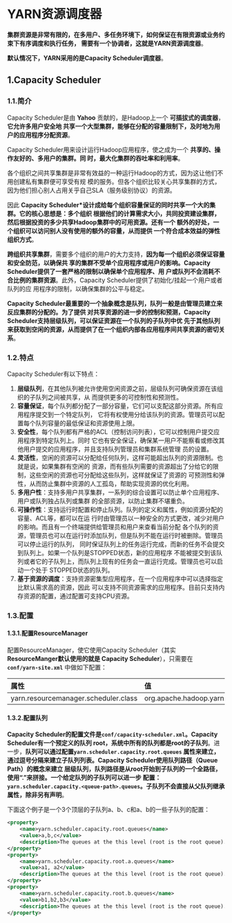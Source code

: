 YARN资源调度器
===================================================================================
**集群资源是非常有限的，在多用户、多任务环境下，如何保证在有限资源或业务约束下有序调度和执行任务，
需要有一个协调者，这就是YARN资源调度器**。

**默认情况下，YARN采用的是Capacity Scheduler调度器**。

## 1.Capacity Scheduler

### 1.1.简介
Capacity Scheduler是由 **Yahoo** 贡献的，是Hadoop上一个 **可插拔式的调度器**，**它允许多用户安全地
共享一个大型集群，能够在分配的容量限制下，及时地为用户的应用程序分配资源**。

Capacity Scheduler用来设计运行Hadoop应用程序，使之成为一个 **共享的、操作友好的、多用户的集群。同
时，最大化集群的吞吐率和利用率**。

各个组织之间共享集群是非常有效益的一种运行Hadoop的方式，因为这让他们不用创建私有集群便可享受有规
模的服务。但各个组织比较关心共享集群的方式，因为他们担心别人占用关乎自己SLA（服务级别协议）的资源。

因此 **Capacity Scheduler*设计成给每个组织容量保证的同时共享一个大的集群。它的核心思想是：多个组织
根据他们的计算需求大小，共同投资建设集群，然后根据投资的多少共享Hadoop集群中的可用资源。还有一个
额外的好处，一个组织可以访问别人没有使用的额外的容量，从而提供 一个符合成本效益的弹性组织方式**。

**跨组织共享集群**，需要多个组织的用户的大力支持，**因为每一个组织必须保证容量和安全防范，以确保共
享的集群不受单个应用程序或用户的影响。Capacity Scheduler提供了一套严格的限制以确保单个应用程序、用
户或队列不会消耗不合比例的集群资源**。此外，Capacity Scheduler提供了初始化/挂起一个用户或者队列的应
用程序的限制，以确保集群的公平与稳定。

**Capacity Scheduler最重要的一个抽象概念是队列，队列一般是由管理员建立来反应集群的分配的。为了提供
对共享资源的进一步的控制和预测，Capacity Scheduler支持层级队列，可以保证资源在一个队列的子队列中优
先于其他队列来获取到空闲的资源，从而提供了在一个组织内部各应用程序间共享资源的密切关系**。

### 1.2.特点
Capacity Scheduler有以下特点：
1. **层级队列**，在其他队列被允许使用空闲资源之前，层级队列可确保资源在该组织的子队列之间被共享，从
而提供更多的可控制性和预测性。
2. **容量保证**，每个队列都分配了一部分容量，它们可以支配这部分资源。所有应用程序提交到一个特定队列，
它将有权使用分给该队列的资源。管理员可以配置每个队列容量的最低保证和资源使用上限。
3. **安全性**，每个队列都有严格的ACL（控制访问列表），它可以控制用户提交应用程序到特定队列上。同时
它也有安全保证，确保某一用户不能察看或修改其他用户提交的应用程序，并且支持队列管理员和集群系统管理
员的设置。
4. **灵活性**，空闲的资源可以分配给任何队列，这样可能超出队列的资源限制。也就是说，如果集群有空闲的
资源，而有些队列需要的资源超出了分给它的限制，这些空闲的资源也可分配给这些队列，这样就保证了资源的
可预测性和弹性，从而防止集群中资源的人工孤岛，帮助实现资源的优化利用。
5. **多用户性**：支持多用户共享集群，一系列的综合设置可以防止单个应用程序、用户或队列独占队列或集群
的全部资源，以防止集群不堪重负。
6. **可操作性**：支持运行时配置和停止队列。队列的定义和属性，例如资源分配的容量、ACL等，都可以在运
行时由管理员以一种安全的方式更改，减少对用户的影响。而且有一个终端提供给管理员和用户来查看当前分配
各个队列的资源，管理员也可以在运行时添加队列，但是队列不能在运行时被删除。管理员可以停止运行的队列，
同时保证队列上的任务运行完成，而新的任务不会提交到队列上。如果一个队列是STOPPED状态，新的应用程序
不能被提交到该队列或者它的子队列上，而队列上现有的任务会一直运行完成。管理员也可以启动一个处于
STOPPED状态的队列。
7. **基于资源的调度**：支持资源密集型应用程序，在一个应用程序中可以选择指定比默认需求高的资源，因此
可以支持不同资源需求的应用程序。目前只支持内存资源的配置，通过配置可支持CPU资源。

### 1.3.配置

#### 1.3.1.配置ResourceManager
配置ResourceManager，使它使用Capacity Scheduler（其实 **ResourceManger默认使用的就是
Capacity Scheduler**），只需要在 **`conf/yarn-site.xml`** 中做如下配置：

| 属性 | 值  |
|:------ |:------ |
| yarn.resourcemanager.scheduler.class | org.apache.hadoop.yarn.server.resourcemanager.scheduler.capacity.CapacityScheduler  |

#### 1.3.2.配置队列
**Capacity Scheduler的配置文件是`conf/capacity-scheduler.xml`。Capacity Scheduler有一个预定义的队列
root，系统中所有的队列都是root的子队列**。进一步，**队列可以通过配置`yarn.scheduler.capacity.root.queues`
属性来建立，通过逗号分隔来建立子队列列表。Capacity Scheduler使用队列路径（Queue Path）的概念来建立
层级队列，队列路径是从root开始到子队列的一个全路径，使用“.”来拼接。一个给定队列的子队列可以进一步
配置：`yarn.scheduler.capacity.<queue-path>.queues`。子队列不会直接从父队列继承属性，除非另有声明**。

下面这个例子是一个3个顶层的子队列a、b、c和a、b的一些子队列的配置：
```xml
<property>
    <name>yarn.scheduler.capacity.root.queues</name>
    <value>a,b,c</value>
    <description>The queues at the this level (root is the root queue).</description>
</property>
<property>
    <name>yarn.scheduler.capacity.root.a.queues</name>
    <value>a1, a2</value>
    <description>The queues at the this level (root is the root queue).</description>
</property>
<property>
    <name>yarn.scheduler.capacity.root.b.queues</name>
    <value>b1,b2,b3</value>
    <description>The queues at the this level (root is the root queue).</description>
</property>
```












